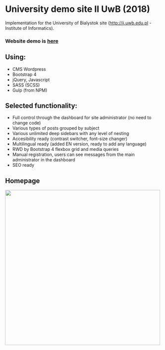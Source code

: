 # University demo site II UwB (2018)

Implementation for the University of Bialystok site (http://ii.uwb.edu.pl - Institute of Informatics).<br>
### Website demo is <a href="http://ii-demo.andreyuk.com">here</a><br>

## Using:
* CMS Wordpress
* Bootstrap 4
* jQuery, Javascript
* SASS (SCSS)
* Gulp (from NPM)

## Selected functionality:

* Full control through the dashboard for site administrator (no need to change code)
* Various types of posts grouped by subject
* Various unlimited deep sidebars with any level of nesting
* Accesibility ready (contrast switcher, font-size changer)
* Multilingual ready (added EN version, ready to add any language)
* RWD by Bootstrap 4 flexbox grid and media queries
* Manual registration, users can see messages from the main administrator in the dashboard
* SEO ready

## Homepage
<img src="https://raw.githubusercontent.com/andreyukD/university-demo-site-II-UwB/master/image_assets/1.png" width="500" />

